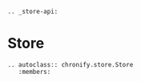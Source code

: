 ```{eval-rst}
.. _store-api:
```
# Store

```{eval-rst}
.. autoclass:: chronify.store.Store
   :members:
```
